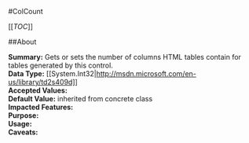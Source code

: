 #ColCount

[[_TOC_]]

##About

**Summary:**  Gets or sets the number of columns HTML tables contain for tables generated by this control.   
**Data Type:** [[System.Int32|http://msdn.microsoft.com/en-us/library/td2s409d]]  
**Accepted Values:**   
**Default Value:** inherited from concrete class  
**Impacted Features:**   
**Purpose:**   
**Usage:**   
**Caveats:**   

